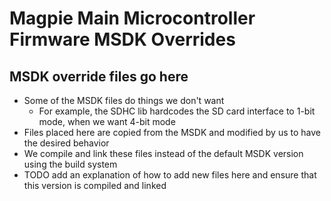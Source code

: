 # Magpie Main Microcontroller Firmware MSDK Overrides

## MSDK override files go here

- Some of the MSDK files do things we don't want
    - For example, the SDHC lib hardcodes the SD card interface to 1-bit mode, when we want 4-bit mode
- Files placed here are copied from the MSDK and modified by us to have the desired behavior
- We compile and link these files instead of the default MSDK version using the build system
- TODO add an explanation of how to add new files here and ensure that this version is compiled and linked
